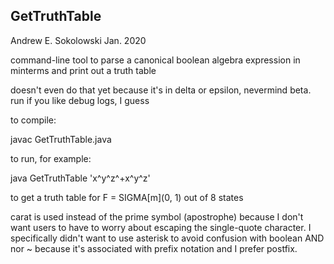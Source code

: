## GetTruthTable
Andrew E. Sokolowski      Jan. 2020

command-line tool to parse a canonical boolean algebra expression in minterms and print out a truth table

doesn't even do that yet because it's in delta or epsilon, nevermind beta. run if you like debug logs, I guess

to compile:

javac GetTruthTable.java

to run, for example:

java GetTruthTable 'x^y^z^+x^y^z'

to get a truth table for F = SIGMA[m](0, 1) out of 8 states

carat is used instead of the prime symbol (apostrophe) because I don't want users to have to worry about escaping the single-quote character. I specifically didn't want to use asterisk to avoid confusion with boolean AND nor ~ because it's associated with prefix notation and I prefer postfix.
